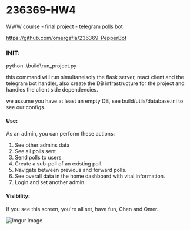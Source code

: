 # 236369-HW4
 WWW course - final project - telegram polls bot
 
https://github.com/omergafla/236369-PepperBot

### INIT:
python .\build\run_project.py

this command will run simultaneisoly the flask server, react client and the telegram bot handler, also create the DB infrastructure for the project and handles the client side dependencies.

we assume you have at least an empty DB, see build/utils/database.ini to see our configs.

#### Use:
As an admin, you can perform these actions:
1. See other admins data
2. See all polls sent
3. Send polls to users
4. Create a sub-poll of an existing poll.
5. Navigate between previous and forward polls.
6. See overall data in the home dashboard with vital information.
7. Login and set another admin.

#### Visibility:
If you see this screen, you're all set, have fun,
Chen and Omer.


![Imgur Image](https://i.imgur.com/sht5kyu.jpg)
